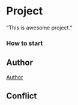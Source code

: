 ﻿# Project
“This is awesome project.”
### How to start
## Author

[Author](author.md)

## Conflict

